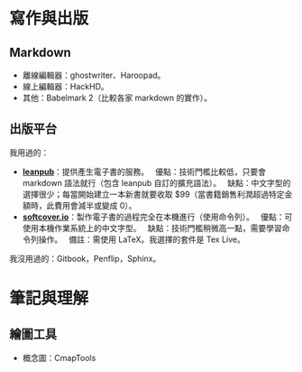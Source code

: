 
# 寫作與出版

## Markdown

 - 離線編輯器：ghostwriter、Haroopad。
 - 線上編輯器：HackHD。
 - 其他：Babelmark 2（比較各家 markdown 的實作）。

## 出版平台

我用過的：

 - [**leanpub**](https://leanpub.com)：提供產生電子書的服務。
   優點：技術門檻比較低，只要會 markdown 語法就行（包含 leanpub 自訂的擴充語法）。
   缺點：中文字型的選擇很少；每當開始建立一本新書就要收取 $99（當書籍銷售利潤超過特定金額時，此費用會減半或變成 0）。
 - [**softcover.io**](https://www.softcover.io/)：製作電子書的過程完全在本機進行（使用命令列）。
   優點：可使用本機作業系統上的中文字型。
   缺點：技術門檻稍微高一點，需要學習命令列操作。
   備註：需使用 LaTeX。我選擇的套件是 Tex Live。

我沒用過的：Gitbook，Penflip，Sphinx。

# 筆記與理解

## 繪圖工具

 - 概念圖：CmapTools
 

